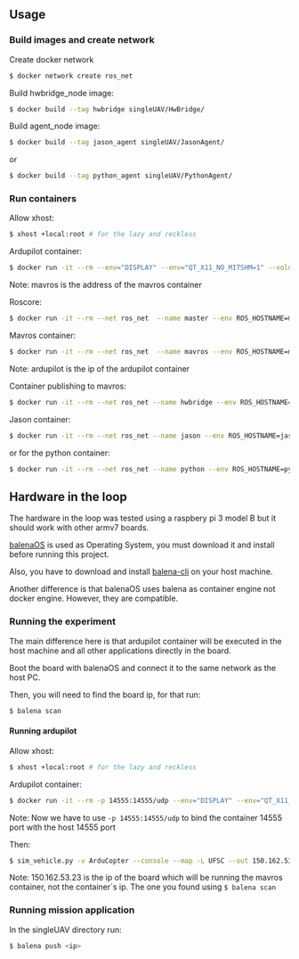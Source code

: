 ## Usage

### Build images and create network
Create docker network
```bash
$ docker network create ros_net
```

Build hwbridge_node image:
```bash
$ docker build --tag hwbridge singleUAV/HwBridge/
```

Build agent_node image:

```bash
$ docker build --tag jason_agent singleUAV/JasonAgent/
```

or

```bash
$ docker build --tag python_agent singleUAV/PythonAgent/
```

### Run containers

Allow xhost:
```bash
$ xhost +local:root # for the lazy and reckless
```

Ardupilot container:
```bash
$ docker run -it --rm --env="DISPLAY" --env="QT_X11_NO_MITSHM=1" --volume="/tmp/.X11-unix:/tmp/.X11-unix:rw" --name ardupilot --net ros_net rezenders/ardupilot-ubuntu sim_vehicle.py -v ArduCopter --console --map -L UFSC --out mavros:14551
```
Note: mavros is the address of the mavros container

Roscore:
```bash
$ docker run -it --rm --net ros_net  --name master --env ROS_HOSTNAME=master --env ROS_MASTER_URI=http://master:11311 ros:melodic-ros-core roscore
```

Mavros container:
```bash
$ docker run -it --rm --net ros_net  --name mavros --env ROS_HOSTNAME=mavros --env ROS_MASTER_URI=http://master:11311  rezenders/mavros roslaunch launch/apm.launch fcu_url:="udp://:14551@ardupilot:14555"
```
Note: ardupilot is the ip of the ardupilot container

Container publishing to mavros:
```bash
$ docker run -it --rm --net ros_net --name hwbridge --env ROS_HOSTNAME=hwbridge --env ROS_MASTER_URI=http://master:11311 hwbridge ./hw_bridge.py
```

Jason container:

```bash
$ docker run -it --rm --net ros_net --name jason --env ROS_HOSTNAME=jason --env ROS_MASTER_URI=http://master:11311 jason_agent gradle
```

or for the python container:

```bash
$ docker run -it --rm --net ros_net --name python --env ROS_HOSTNAME=python --env ROS_MASTER_URI=http://master:11311 python_agent gradle
```

## Hardware in the loop

The hardware in the loop was tested using a raspbery pi 3 model B but it should work with other armv7 boards.

[balenaOS](https://www.balena.io/os/#download) is used as Operating System, you must download it and install before running this project.

Also, you have to download and install [balena-cli](https://www.balena.io/docs/reference/cli/) on your host machine.

Another difference is that balenaOS uses balena as container engine not docker engine. However, they are compatible.

### Running the experiment

The main difference here is that ardupilot container will be executed in the host machine and all other applications directly in the board.

Boot the board with balenaOS and connect it to the same network as the host PC.

Then, you will need to find the board ip, for that run:

```bash
$ balena scan
```

#### Running ardupilot
Allow xhost:
```bash
$ xhost +local:root # for the lazy and reckless
```

Ardupilot container:
```bash
$ docker run -it --rm -p 14555:14555/udp --env="DISPLAY" --env="QT_X11_NO_MITSHM=1" --volume="/tmp/.X11-unix:/tmp/.X11-unix:rw" --name ardupilot --net ros_net rezenders/ardupilot-ubuntu
```

Note: Now we have to use ```-p 14555:14555/udp``` to bind the container 14555 port with the host 14555 port

Then:
```bash
$ sim_vehicle.py -v ArduCopter --console --map -L UFSC --out 150.162.53.23:14551
```

Note: 150.162.53.23 is the ip of the board which will be running the mavros container, not the container\`s ip. The one you found using ```$ balena scan```

### Running mission application

In the singleUAV directory run:

```bash
$ balena push <ip>
```
